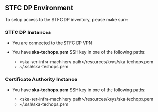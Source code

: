 ## STFC DP Environment

To setup access to the STFC DP inventory, please make sure:

### STFC DP Instances
* You are connected to the STFC DP VPN
* You have **ska-techops.pem** SSH key in one of the following paths:

  * \<ska-ser-infra-machinery path\>/resources/keys/ska-techops.pem
  * ~/.ssh/ska-techops.pem

### Certificate Authority Instance
* You have **ska-techops.pem** SSH key in one of the following paths:

  * \<ska-ser-infra-machinery path\>/resources/keys/ska-techops.pem
  * ~/.ssh/ska-techops.pem
